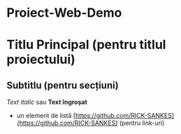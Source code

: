 # Proiect-Web-Demo 
# Titlu Principal (pentru titlul proiectului)
## Subtitlu (pentru secțiuni)
*Text italic* sau **Text îngroșat**
- un element de listă
[https://github.com/RICK-SANKES](https://github.com/RICK-SANKES) (pentru link-uri)